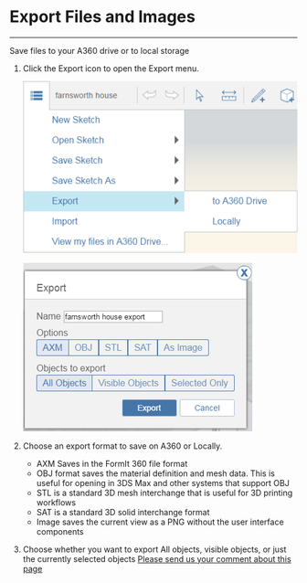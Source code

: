 # Export Files and Images

----

Save files to your A360 drive or to local storage
 

1. Click the Export icon to open the Export menu. 
    
    ![](Images/GUID-0FE88E44-6422-45F1-B81A-994160E2CD21-low.png)
    
    ![](Images/GUID-F16641A9-7EA8-419B-9CD3-EF040AD49C41-low.png)
2. Choose an export format to save on A360 or Locally. 
    * AXM Saves in the FormIt 360 file format
    * OBJ format saves the material definition and mesh data. This is useful for opening in 3DS Max and other systems that support OBJ
    * STL is a standard 3D mesh interchange that is useful for 3D printing workflows
    * SAT is a standard 3D solid interchange format
    * Image saves the current view as a PNG without the user interface components

3. Choose whether you want to export All objects, visible objects, or just the currently selected objects
[Please send us your comment about this page](#)